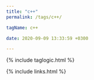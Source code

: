 ```yaml
---
title: "c++"
permalink: /tags/c++/

tagName: c++

date: 2020-09-09 13:33:59 +0300

---
```


{% include taglogic.html %}

{% include links.html %}
